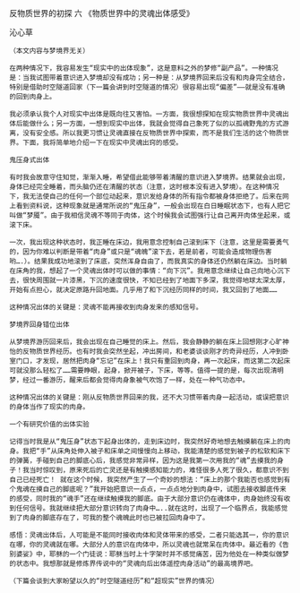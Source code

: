 反物质世界的初探 六 《物质世界中的灵魂出体感受》

沁心草


    （本文内容与梦境界无关）

    在两种情况下，我容易发生“现实中的出体现象”，这是意料之外的梦修“副产品”。一种情况是：当我试图带着意识进入梦境却没有成功；另一种是：从梦境界回来后没有和肉身完全结合，特别是借助时空隧道回家（下一篇会讲到时空隧道的情况）很容易出现“偏差”——就是没有准确的回到肉身上。

    我必须承认我个人对现实中出体是既向往又害怕。一方面，我很想探知在现实物质世界中灵魂出体后能做什么；另一方面，一想到现实中出体，我就会觉得自己象死了似的以孤魂野鬼的方式游离，没有安全感。所以我更习惯让灵魂直接在反物质世界中探索，而不是我们生活的这个物质世界。下面，我将简单地介绍一下在现实中灵魂出窍的感受。

    鬼压身式出体

    有时我会故意守住知觉，渐渐入睡，希望借此能够带着清醒的意识进入梦境界。结果就会出现，身体已经完全睡着，而头脑仍还在清醒的状态（注意，这时根本没有进入梦境）。在这种情况下，我无法使自己的任何一个部位动起来，意识发给身体的所有指令都被身体拒绝了。后来在网上看到资料说，这种现象就是通常所说的“鬼压身”，一般会出现在白日睡眠状态下，也有人把它叫做“梦魇”。由于我相信灵魂不等同于肉体，这个时候我会试图强行让自己离开肉体坐起来，或滚下床。

    一次，我出现这种状态时，我正睡在床边，我用意念控制自己滚到床下（注意，这里是需要勇气的，因为你难以判断是带着“肉身”或只是“魂魄”滚下去，若是前者，可能会造成物理伤害哟….）。结果我成功地滚到了床底，突然浑身自由了，而我真实的身体还仍然躺在床边。当时躺在床角的我，想起了一个灵魂出体时可以做的事情：“向下沉”。我用意念继续让自己向地心沉下去，很快周围就一片漆黑，下沉的速度很快，不知已经到了地面下多深，我觉得地球太深太厚，开始有点担心，就决定原路升回地面。几乎用了和下沉经历同样的时间，我又回到了地面……

    这种情况出体的关键是：灵魂不能再接收到肉身发来的感知信号。

    梦境界回身错位出体

    从梦境界游历回来后，我会出现在自己睡觉的床上。然后，我会静静的躺在床上回想刚才心旷神怡的反物质世界经历。也有时我会突然坐起，冲出房间，和老婆谈谈刚才的奇异经历，人冲到卧室门口，才发现，居然把肉身“忘记”在床上！我只有重回到肉身，再一次起床，而这第二次起床可就没那么轻松了……需要睁眼，起身，掀开被子，下床，等等。值得一提的是，每次出现清明梦，经过一番游历，醒来后都会觉得肉身象被气吹饱了一样，处在一种气功态中。

    这种情况出体的关键是：刚从反物质世界回来的我，还不大习惯带着肉身一起活动，或误把意识的身体当作了现实的肉身。

    一个有研究价值的出体实验

    记得当时我是从“鬼压身”状态下起身出体的，走到床边时，我突然好奇地想去触摸躺在床上的肉身。我把“手”从床角处伸入被子和床单之间慢慢向上移动，我能清楚的感觉到被子的松软和床下的弹簧，手碰到自己的脚底心后，我感觉非常异样，因为这是我第一次用我的“魂”去摸我的身子！我当时惊叹到，原来死后的亡灵还是有触摸感知能力的，难怪很多人死了很久，都意识不到自己已经死亡！ 就在这个时候，我突然产生了一个奇妙的想法：“床上的那个我能否也感觉到有个鬼魂在摸自己的脚底呢？”我开始把意识一点点，一点点地分到肉身中，试图去接收脚底传来的感受，同时我的“魂手”还在继续触摸我的脚底。由于大部分意识仍在魂体中，肉身始终没有收到任何信号。我就继续把大部分意识转向了肉身中…..就在这时，出现了一个临界点，我能感觉到了肉身的脚底存在了，可我的整个魂魄此时也已被拉回肉身中了。

    感悟：灵魂出体后，人可能是不能同时接收肉体和灵体带来的感受，二者只能选其一，你的意识在哪，你的灵魂就在哪。大部分人的意识在肉体中，所以灵魂也就常呆在肉体中。最近看的《告别婆娑》中，耶稣的一个门徒说：耶稣当时上十字架时并不感觉痛苦，因为他处在一种类似做梦的状态中。我想那就是修炼界传说中的“灵魂向后出体遥控肉身活动”的最高境界吧。

    （下篇会谈到大家盼望以久的“时空隧道经历”和“超现实”世界的情况）



